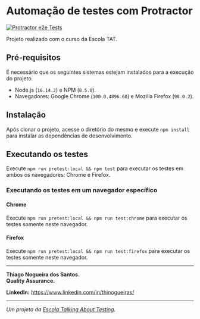 # Automação de testes com Protractor

[![Protractor e2e Tests](https://github.com/thinogueiras/Protractor/actions/workflows/continuous-integration.yml/badge.svg?branch=master)](https://github.com/thinogueiras/Protractor/actions/workflows/continuous-integration.yml)

Projeto realizado com o curso da Escola TAT.

## Pré-requisitos

É necessário que os seguintes sistemas estejam instalados para a execução do projeto.

- Node.js (`16.14.2`) e NPM (`8.5.0`).
- Navegadores: Google Chrome (`100.0.4896.60`) e Mozilla Firefox (`98.0.2`).

## Instalação

Após clonar o projeto, acesse o diretório do mesmo e execute `npm install` para instalar as dependências de desenvolvimento.

## Executando os testes

Execute `npm run pretest:local && npm test` para executar os testes em ambos os navegadores: Chrome e Firefox.

### Executando os testes em um navegador específico

#### Chrome

Execute `npm run pretest:local && npm run test:chrome` para executar os testes somente neste navegador.

#### Firefox

Execute `npm run pretest:local && npm run test:firefox` para executar os testes somente neste navegador.

___

<strong>Thiago Nogueira dos Santos. <br/>
Quality Assurance. </strong>

**LinkedIn:** https://www.linkedin.com/in/thinogueiras/

___
_Um projeto da_ _[Escola Talking About Testing](https://talkingabouttesting.coursify.me)._